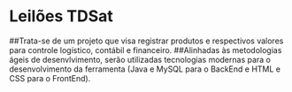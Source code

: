 # Leilões TDSat
##Trata-se de um projeto que visa registrar produtos e respectivos valores para controle logístico, contábil e financeiro.
##Alinhadas às metodologias ágeis de desenvlvimento, serão utilizadas tecnologias modernas para o desenvolvimento da ferramenta (Java e MySQL para o BackEnd e HTML e CSS para o FrontEnd).

